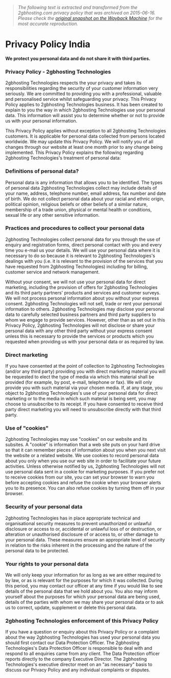 > *The following text is extracted and transformed from the 2gbhosting.com privacy policy that was archived on 2015-06-16. Please check the [original snapshot on the Wayback Machine](https://web.archive.org/web/20150616152806id_/http%3A//www.2gbhosting.com/privacy-policy) for the most accurate reproduction.*

# Privacy Policy India

**We protect you personal data and do not share it with third parties.**

### Privacy Policy - 2gbhosting Technologies

2gbhosting Technologies respects the your privacy and takes its responsibilities regarding the security of your customer information very seriously. We are committed to providing you with a professional, valuable and personalised service whilst safeguarding your privacy. This Privacy Policy applies to 2gbhosting Technologies business. It has been created to explain to you the way in which 2gbhosting Technologies use your personal data. This information will assist you to determine whether or not to provide us with your personal information.

This Privacy Policy applies without exception to all 2gbhosting Technologies customers. It is applicable for personal data collected from persons located worldwide. We may update this Privacy Policy. We will notify you of all changes through our website at least one month prior to any change being implemented. This Privacy Policy explains the following regarding 2gbhosting Technologies's treatment of personal data:

### Definitions of personal data?

Personal data is any information that allows you to be identified. The types of personal data 2gbhosting Technologies collect may include details of your name, address, telephone number, email address, fax number and date of birth. We do not collect personal data about your racial and ethnic origin, political opinion, religious beliefs or other beliefs of a similar nature, membership of a trade union, physical or mental health or conditions, sexual life or any other sensitive information.

### Practices and procedures to collect your personal data

2gbhosting Technologies collect personal data for you through the use of enquiry and registration forms, direct personal contact with you and every time you e-mail us your details. We will use your personal data where it is necessary to do so because it is relevant to 2gbhosting Technologies's dealings with you (i.e. it is relevant to the provision of the services that you have requested from 2gbhosting Technologies) including for billing, customer service and network management.

Without your consent, we will not use your personal data for direct marketing, including the provision of offers for 2gbhosting Technologies and its third party partners' products and services and customer surveys. We will not process personal information about you without your express consent. 2gbhosting Technologies will not sell, trade or rent your personal information to others. 2gbhosting Technologies may disclose your personal data to carefully selected business partners and third party suppliers to whom we engage to provide services. However, other than as set out in this Privacy Policy, 2gbhosting Technologies will not disclose or share your personal data with any other third party without your express consent unless this is necessary to provide the services or products which you requested when providing us with your personal data or as required by law.

### Direct marketing

If you have consented at the point of collection to 2gbhosting Technologies (and/or any third party) providing you with direct marketing material you will be requested to elect the type of media via which this material shall be provided (for example, by post, e-mail, telephone or fax). We will only provide you with such material via your chosen media. If, at any stage, you object to 2gbhosting Technologies's use of your personal data for direct marketing or to the media in which such material is being sent, you may choose to unsubscribe to its receipt. If you have consented to receive third party direct marketing you will need to unsubscribe directly with that third party.

### Use of "cookies"

2gbhosting Technologies may use "cookies" on our website and its subsites. A "cookie" is information that a web site puts on your hard drive so that it can remember pieces of information about you when you next visit the website or a related website. We use cookies to record personal data about you only when you use our web site in order to facilitate your future activities. Unless otherwise notified by us, 2gbhosting Technologies will not use personal data sent in a cookie for marketing purposes. If you prefer not to receive cookies from our site, you can set your browser to warn you before accepting cookies and refuse the cookie when your browser alerts you to its presence. You can also refuse cookies by turning them off in your browser.

### Security of your personal data

2gbhosting Technologies has in place appropriate technical and organisational security measures to prevent unauthorized or unlawful disclosure or access to or, accidental or unlawful loss of or destruction, or alteration or unauthorised disclosure of or access to, or other damage to your personal data. These measures ensure an appropriate level of security in relation to the risks inherent in the processing and the nature of the personal data to be protected.

### Your rights to your personal data

We will only keep your information for as long as we are either required to by law, or as is relevant for the purposes for which it was collected. During this period, you may contact our officer at any time if you would like to see details of the personal data that we hold about you. You also may inform yourself about the purposes for which your personal data are being used, details of the parties with whom we may share your personal data or to ask us to correct, update, supplement or delete this personal data.

### 2gbhosting Technologies enforcement of this Privacy Policy

If you have a question or enquiry about this Privacy Policy or a complaint about the way 2gbhosting Technologies has used your personal data you should first contact our Data Protection Officer. The 2gbhosting Technologies's Data Protection Officer is responsible to deal with and respond to all enquiries came from any client. The Data Protection officer reports directly to the company Executive Director. The 2gbhosting Technologies's executive director meet on an "as necessary" basis to discuss our Privacy Policy and any individual complaints or disputes.
